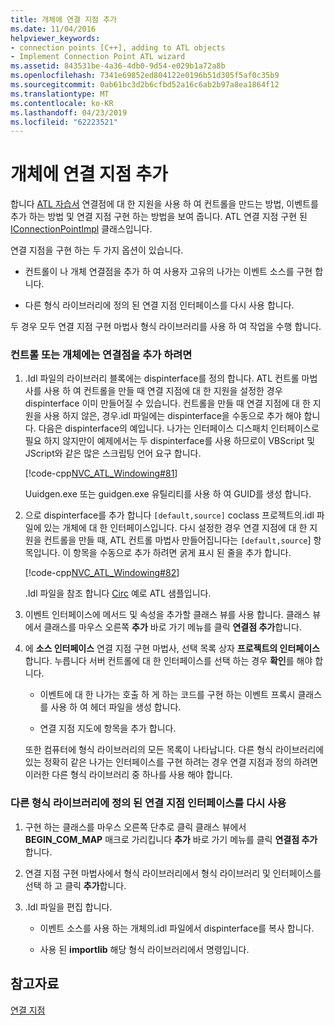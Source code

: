 ```yaml
---
title: 개체에 연결 지점 추가
ms.date: 11/04/2016
helpviewer_keywords:
- connection points [C++], adding to ATL objects
- Implement Connection Point ATL wizard
ms.assetid: 843531be-4a36-4db0-9d54-e029b1a72a8b
ms.openlocfilehash: 7341e69852ed804122e0196b51d305f5af0c35b9
ms.sourcegitcommit: 0ab61bc3d2b6cfbd52a16c6ab2b97a8ea1864f12
ms.translationtype: MT
ms.contentlocale: ko-KR
ms.lasthandoff: 04/23/2019
ms.locfileid: "62223521"
---
```

# <a name="adding-connection-points-to-an-object"></a>개체에 연결 지점 추가

합니다 [ATL 자습서](../atl/active-template-library-atl-tutorial.md) 연결점에 대 한 지원을 사용 하 여 컨트롤을 만드는 방법, 이벤트를 추가 하는 방법 및 연결 지점 구현 하는 방법을 보여 줍니다. ATL 연결 지점 구현 된 [IConnectionPointImpl](../atl/reference/iconnectionpointimpl-class.md) 클래스입니다.

연결 지점을 구현 하는 두 가지 옵션이 있습니다.

- 컨트롤이 나 개체 연결점을 추가 하 여 사용자 고유의 나가는 이벤트 소스를 구현 합니다.

- 다른 형식 라이브러리에 정의 된 연결 지점 인터페이스를 다시 사용 합니다.

두 경우 모두 연결 지점 구현 마법사 형식 라이브러리를 사용 하 여 작업을 수행 합니다.

### <a name="to-add-a-connection-point-to-a-control-or-object"></a>컨트롤 또는 개체에는 연결점을 추가 하려면

1. .Idl 파일의 라이브러리 블록에는 dispinterface를 정의 합니다. ATL 컨트롤 마법사를 사용 하 여 컨트롤을 만들 때 연결 지점에 대 한 지원을 설정한 경우 dispinterface 이미 만들어질 수 있습니다. 컨트롤을 만들 때 연결 지점에 대 한 지원을 사용 하지 않은, 경우.idl 파일에는 dispinterface을 수동으로 추가 해야 합니다. 다음은 dispinterface의 예입니다. 나가는 인터페이스 디스패치 인터페이스로 필요 하지 않지만이 예제에서는 두 dispinterface를 사용 하므로이 VBScript 및 JScript와 같은 많은 스크립팅 언어 요구 합니다.

   [!code-cpp[NVC_ATL_Windowing#81](../atl/codesnippet/cpp/adding-connection-points-to-an-object_1.idl)]

   Uuidgen.exe 또는 guidgen.exe 유틸리티를 사용 하 여 GUID를 생성 합니다.

2. 으로 dispinterface를 추가 합니다 `[default,source]` coclass 프로젝트의.idl 파일에 있는 개체에 대 한 인터페이스입니다. 다시 설정한 경우 연결 지점에 대 한 지원을 컨트롤을 만들 때, ATL 컨트롤 마법사 만들어집니다는 `[default,source`] 항목입니다. 이 항목을 수동으로 추가 하려면 굵게 표시 된 줄을 추가 합니다.

   [!code-cpp[NVC_ATL_Windowing#82](../atl/codesnippet/cpp/adding-connection-points-to-an-object_2.idl)]

   .Idl 파일을 참조 합니다 [Circ](../overview/visual-cpp-samples.md) 예로 ATL 샘플입니다.

3. 이벤트 인터페이스에 메서드 및 속성을 추가할 클래스 뷰를 사용 합니다. 클래스 뷰에서 클래스를 마우스 오른쪽 **추가** 바로 가기 메뉴를 클릭 **연결점 추가**합니다.

4. 에 **소스 인터페이스** 연결 지점 구현 마법사, 선택 목록 상자 **프로젝트의 인터페이스**합니다. 누릅니다 서버 컨트롤에 대 한 인터페이스를 선택 하는 경우 **확인**를 해야 합니다.

   - 이벤트에 대 한 나가는 호출 하 게 하는 코드를 구현 하는 이벤트 프록시 클래스를 사용 하 여 헤더 파일을 생성 합니다.

   - 연결 지점 지도에 항목을 추가 합니다.

   또한 컴퓨터에 형식 라이브러리의 모든 목록이 나타납니다. 다른 형식 라이브러리에 있는 정확히 같은 나가는 인터페이스를 구현 하려는 경우 연결 지점과 정의 하려면 이러한 다른 형식 라이브러리 중 하나를 사용 해야 합니다.

### <a name="to-reuse-a-connection-point-interface-defined-in-another-type-library"></a>다른 형식 라이브러리에 정의 된 연결 지점 인터페이스를 다시 사용

1. 구현 하는 클래스를 마우스 오른쪽 단추로 클릭 클래스 뷰에서 **BEGIN_COM_MAP** 매크로 가리킵니다 **추가** 바로 가기 메뉴를 클릭 **연결점 추가**합니다.

2. 연결 지점 구현 마법사에서 형식 라이브러리에서 형식 라이브러리 및 인터페이스를 선택 하 고 클릭 **추가**합니다.

3. .Idl 파일을 편집 합니다.

   - 이벤트 소스를 사용 하는 개체의.idl 파일에서 dispinterface를 복사 합니다.

   - 사용 된 **importlib** 해당 형식 라이브러리에서 명령입니다.

## <a name="see-also"></a>참고자료

[연결 지점](../atl/atl-connection-points.md)
